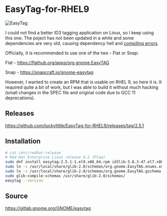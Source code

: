 # EasyTag-for-RHEL9

![EasyTag](https://github.com/luckylittle/EasyTag-for-RHEL9/assets/8032159/08e0a2d4-e656-4d01-a5f8-42b32c3e303d)

I could not find a better ID3 tagging application on Linux, so I keep using this one. The poject has not been updated in a while and some dependencies are very old, causing dependency hell and [compiling errors](https://gitlab.gnome.org/GNOME/easytag/-/issues/89).

Officially, it is recommended to use one of the two - Flat or Snap:

Flat - https://flathub.org/apps/org.gnome.EasyTAG

Snap - https://snapcraft.io/gnome-easytag

However, I wanted to create an RPM that is usable on RHEL 9, so here it is. It required quite a bit of work, but I was able to build it without much hacking (small changes in the SPEC file and original code due to GCC 11 deprecations).

## Releases

https://github.com/luckylittle/EasyTag-for-RHEL9/releases/tag/2.5.1

## Installation

```bash
# cat /etc/redhat-release
# Red Hat Enterprise Linux release 9.2 (Plow)
sudo dnf install easytag-2.5.1-1.el9.x86_64.rpm id3lib-3.8.3-47.el7.x86_64.rpm
sudo ln -s /usr/local/share/glib-2.0/schemas/org.gnome.EasyTAG.enums.xml /usr/share/glib-2.0/schemas 
sudo ln -s /usr/local/share/glib-2.0/schemas/org.gnome.EasyTAG.gschema.xml /usr/share/glib-2.0/schemas 
sudo glib-compile-schemas /usr/share/glib-2.0/schemas/
easytag --version
```

## Source

https://gitlab.gnome.org/GNOME/easytag
